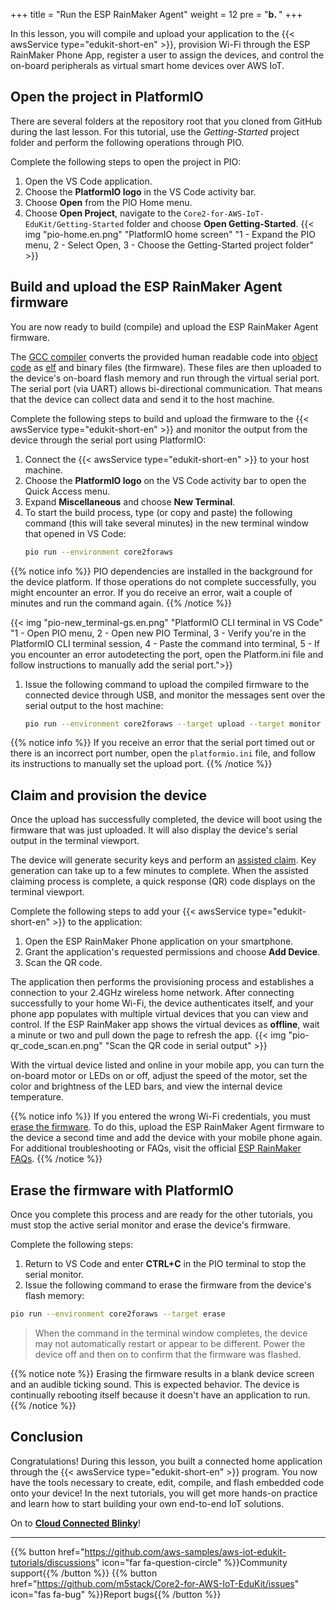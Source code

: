 +++
title = "Run the ESP RainMaker Agent"
weight = 12
pre = "<b>b. </b>"
+++

In this lesson, you will compile and upload your application to the {{< awsService type="edukit-short-en" >}}, provision Wi-Fi through the ESP RainMaker Phone App, register a user to  assign the devices, and control the on-board peripherals as virtual smart home devices over AWS IoT.

## Open the project in PlatformIO
There are several folders at the repository root that you cloned from GitHub during the last lesson. For this tutorial, use the *Getting-Started* project folder and perform the following operations through PIO. 

Complete the following steps to open the project in PIO: 
1. Open the VS Code application. 
1. Choose the **PlatformIO logo** in the VS Code activity bar.
1. Choose **Open** from the PIO Home menu. 
1. Choose **Open Project**, navigate to the `Core2-for-AWS-IoT-EduKit/Getting-Started` folder and choose **Open Getting-Started**.
{{< img "pio-home.en.png" "PlatformIO home screen" "1 - Expand the PIO menu, 2 - Select Open, 3 - Choose the Getting-Started project folder" >}}

## Build and upload the ESP RainMaker Agent firmware
You are now ready to build (compile) and upload the ESP RainMaker Agent firmware. 

The [GCC compiler](https://gcc.gnu.org/onlinedocs/gcc/) converts the provided human readable code into [object code](https://en.wikipedia.org/wiki/Object_code) as [elf](https://en.wikipedia.org/wiki/Executable_and_Linkable_Format) and binary files (the firmware). These files are then uploaded to the device's on-board flash memory and run through the virtual serial port. The serial port (via UART) allows bi-directional communication. That means that the device can collect data and send it to the host machine. 

Complete the following steps to build and upload the firmware to the {{< awsService type="edukit-short-en" >}} and monitor the output from the device through the serial port using PlatformIO:
1. Connect the {{< awsService type="edukit-short-en" >}} to your host machine.
1. Choose the **PlatformIO logo** on the VS Code activity bar to open the Quick Access menu.
1. Expand **Miscellaneous** and choose **New Terminal**.
1. To start the build process, type (or copy and paste) the following command (this will take several minutes) in the new terminal window that opened in VS Code:
    ```bash
    pio run --environment core2foraws
    ```

{{% notice info %}}
PIO dependencies are installed in the background for the device platform. If those operations do not complete successfully, you might encounter an error. If you do receive an error, wait a couple of minutes and run the command again.
{{% /notice %}}

{{< img "pio-new_terminal-gs.en.png" "PlatformIO CLI terminal in VS Code" "1 - Open PIO menu, 2 - Open new PIO Terminal, 3 - Verify you're in the PlatformIO CLI terminal session, 4 - Paste the command into terminal, 5 - If you encounter an error autodetecting the port, open the Platform.ini file and follow instructions to manually add the serial port.">}}

1. Issue the following command to upload the compiled firmware to the connected device through USB, and monitor the messages sent over the serial output to the host machine:
    ```bash
    pio run --environment core2foraws --target upload --target monitor
    ```
{{% notice info %}}
If you receive an error that the serial port timed out or there is an incorrect port number, open the `platformio.ini` file, and follow its instructions to manually set the upload port.
{{% /notice %}}
## Claim and provision the device 
Once the upload has successfully completed, the device will boot using the firmware that was just uploaded. It will also display the device's serial output in the terminal viewport. 

The device will generate security keys and perform an [assisted claim](https://rainmaker.espressif.com/docs/claiming.html#assisted-claiming-esp32). Key generation can take up to a few minutes to complete. When the assisted claiming process is complete, a quick response (QR) code displays on the terminal viewport.

Complete the following steps to add your {{< awsService type="edukit-short-en" >}} to the application:
1. Open the ESP RainMaker Phone application on your smartphone.
1. Grant the application's requested permissions and choose **Add Device**.
1. Scan the QR code. 

The application then performs the provisioning process and establishes a connection to your 2.4GHz wireless home network. After connecting successfully to your home Wi-Fi, the device authenticates itself, and your phone app populates with multiple virtual devices that you can view and control. If the ESP RainMaker app shows the virtual devices as **offline**, wait a minute or two and pull down the page to refresh the app.
{{< img "pio-qr_code_scan.en.png" "Scan the QR code in serial output" >}}

With the virtual device listed and online in your mobile app, you can turn the on-board motor or LEDs on or off, adjust the speed of the motor, set the color and brightness of the LED bars, and view the internal device temperature.

{{% notice info %}}
If you entered the wrong Wi-Fi credentials, you must [erase the firmware](/en/getting-started/run-rainmaker.html#erasing-the-firmware-with-platformio). To do this, upload the ESP RainMaker Agent firmware to the device a second time and add the device with your mobile phone again. For additional troubleshooting or FAQs, visit the official [ESP RainMaker FAQs](https://rainmaker.espressif.com/docs/faqs.html).
{{% /notice %}}

## Erase the firmware with PlatformIO
Once you complete this process and are ready for the other tutorials, you must stop the active serial monitor and erase the device's firmware. 

Complete the following steps: 
1. Return to VS Code and enter **CTRL+C** in the PIO terminal to stop the serial monitor.
1. Issue the following command to erase the firmware from the device's flash memory:
```bash
pio run --environment core2foraws --target erase
```

>  When the command in the  terminal window completes, the device may not automatically restart or appear to be different. Power the device off and then on to confirm that the firmware was flashed.

{{% notice note %}}
Erasing the firmware results in a blank device screen and an audible ticking sound. This is expected behavior. The device is continually rebooting itself because it doesn't have an application to run.
{{% /notice %}}

## Conclusion
Congratulations! During this lesson, you built a connected home application through the {{< awsService type="edukit-short-en" >}} program. You now have the tools necessary to create, edit, compile, and flash embedded code onto your device! In the next tutorials, you will get more hands-on practice and learn how to start building your own end-to-end IoT solutions.

On to [**Cloud Connected Blinky**](/en/blinky-hello-world.html)!

---
{{% button href="https://github.com/aws-samples/aws-iot-edukit-tutorials/discussions" icon="far fa-question-circle" %}}Community support{{% /button %}} {{% button href="https://github.com/m5stack/Core2-for-AWS-IoT-EduKit/issues" icon="fas fa-bug" %}}Report bugs{{% /button %}}